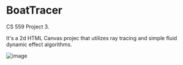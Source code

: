 # BoatTracer
CS 559 Project 3.

It's a 2d HTML Canvas projec that utilizes ray tracing and simple fluid dynamic effect algorithms.

![image](https://github.com/ShufanSun/BoatTracer/assets/117487942/c278b76f-c491-429b-b715-51081be3c63a)
